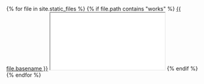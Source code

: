 {% for file in site.static_files %}
  {% if file.path contains "works" %}
    <a href="/void{{ file.path }}">{{ file.basename }}</a>
    <iframe src="/void{{ file.path }}"></iframe>
  {% endif %}
{% endfor %}
